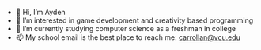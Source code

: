 - 👋 Hi, I’m Ayden
- 👀 I’m interested in game development and creativity based programming
- 🌱 I’m currently studying computer science as a freshman in college
- 📫 My school email is the best place to reach me: carrollan@vcu.edu

<!---
aydenigidk/aydenigidk is a ✨ special ✨ repository because its `README.md` (this file) appears on your GitHub profile.
You can click the Preview link to take a look at your changes.
--->
